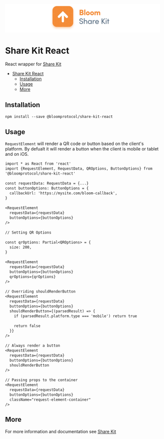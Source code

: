 ![Share Kit React](https://github.com/hellobloom/attestations-es/raw/master/assets/share-kit/logo.png)

# Share Kit React

React wrapper for [Share Kit](https://github.com/hellobloom/attestations-es/tree/master/packages/share-kit#readme)

- [Share Kit React](#share-kit-react)
  - [Installation](#installation)
  - [Usage](#usage)
  - [More](#more)

## Installation

```
npm install --save @bloomprotocol/share-kit-react
```

## Usage

`RequestElement` will render a QR code or button based on the client's platform. By defualt it will render a button when the client is mobile or tablet and on iOS.

```tsx
import * as React from 'react'
import {RequestElement, RequestData, QROptions, ButtonOptions} from '@bloomprotocol/share-kit-react'

const requestData: RequestData = {...}
const buttonOptions: ButtonOptions = {
  callbackUrl: 'https://mysite.com/bloom-callback',
}

<RequestElement
  requestData={requestData}
  buttonOptions={buttonOptions}
/>

// Setting QR Options

const qrOptions: Partial<QROptions> = {
  size: 200,
}

<RequestElement
  requestData={requestData}
  buttonOptions={buttonOptions}
  qrOptions={qrOptions}
/>

// Overriding shouldRenderButton
<RequestElement
  requestData={requestData}
  buttonOptions={buttonOptions}
  shouldRenderButton={(parsedResult) => {
    if (parsedResult.platform.type === 'mobile') return true

    return false
  }}
/>

// Always render a button
<RequestElement
  requestData={requestData}
  buttonOptions={buttonOptions}
  shouldRenderButton
/>

// Passing props to the container
<RequestElement
  requestData={requestData}
  buttonOptions={buttonOptions}
  className="request-element-container"
/>
```

## More

For more information and documentation see [Share Kit](https://github.com/hellobloom/attestations-es/tree/master/packages/share-kit#readme)

